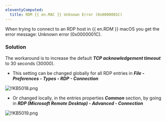 ```yaml
---
eleventyComputed:
  title: RDM {{ en.MAC }} Unknown Error (0x0000001C)
---
```

When trying to connect to an RDP host in {{ en.RDM }} macOS you get the error message: Unknown error (0x0000001C).
### Solution
The workaround is to increase the default ***TCP acknowledgement timeout*** to 30 seconds (30000).  

* This setting can be changed globally for all RDP entries in ***File - Preferences - Types - RDP - Connection***  

![!!KB5018.png](https://webdevolutions.azureedge.net/docs/en/kb/KB5018.png)  

* Or changed locally, in the entries properties ***Common*** section, by going in ***RDP (Microsoft Remote Desktop) - Advanced - Connection***    

![!!KB5019.png](https://webdevolutions.azureedge.net/docs/en/kb/KB5019.png)
